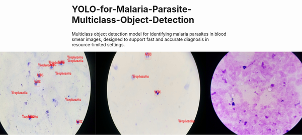 # YOLO-for-Malaria-Parasite-Multiclass-Object-Detection
Multiclass object detection model for identifying malaria parasites in blood smear images, designed to support fast and accurate diagnosis in resource-limited settings.


<div style="display:flex; text-align:center; justify-content:center;"> 
    <img src="assets/intro_1.png" alt="introduction_image" width="350">
    <img src="assets/intro_2.png" alt="introduction_image" width="350">
    <img src="assets/intro_3.png" alt="introduction_image" width="350">
</div>